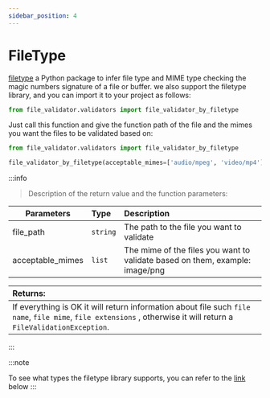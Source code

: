 ```yaml
---
sidebar_position: 4
---
```


# FileType

[filetype](https://github.com/h2non/filetype.py) a Python package to infer file type and MIME type checking the magic numbers signature of a file or buffer. we also support the filetype library, and you can import it to your project as follows:

```python
from file_validator.validators import file_validator_by_filetype
```

Just call this function and give the function path of the file and the mimes
you want the files to be validated based on:

```python
from file_validator.validators import file_validator_by_filetype

file_validator_by_filetype(acceptable_mimes=['audio/mpeg', 'video/mp4'], file_path='/path/to/file')
```


:::info

> Description of the return value and the function parameters:

| Parameters | Type           | Description     |
|-----------|:--------------|:------|
| file_path | `string` | The path to the file you want to validate  |
| acceptable_mimes     | `list`      | The mime of the files you want to validate based on them, example: image/png   |

| Returns:|
|:----------|
| If everything is OK it will return information about file such `file name`, `file mime`, `file extensions` , otherwise it will return a `FileValidationException`. |


:::

:::note

To see what types the filetype library supports, you can refer to the [link](https://github.com/h2non/filetype.py#supported-types) below
:::
